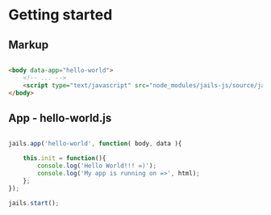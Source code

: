 # Getting started

## Markup

```html

<body data-app="hello-world">
	<!-- ... -->
	<script type="text/javascript" src="node_modules/jails-js/source/jails.min.js"></script>
</body>
```

## App - hello-world.js

```js

jails.app('hello-world', function( body, data ){

    this.init = function(){
        console.log('Hello World!!! =)');
        console.log('My app is running on =>', html);
    };
});

jails.start();

```
